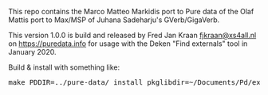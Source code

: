 This repo contains the Marco Matteo Markidis port to Pure data of the Olaf Mattis
port to Max/MSP of Juhana Sadeharju's GVerb/GigaVerb.

This version 1.0.0 is build and released by Fred Jan Kraan <fjkraan@xs4all.nl> on 
https://puredata.info for usage with the Deken "Find externals" tool in
January 2020.

Build & install with something like:
<pre>
make PDDIR=../pure-data/ install pkglibdir=~/Documents/Pd/externals/
</pre>
